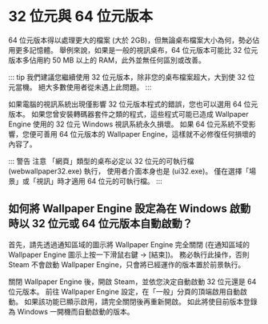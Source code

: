 # 32 位元與 64 位元版本

64 位元版本得以處理更大的檔案 (大於 2GB)，但無論桌布檔案大小為何，勢必佔用更多記憶體。 舉例來說，如果是一般的視訊桌布，64 位元版本可能比 32 位元版本多佔用約 50 MB 以上的 RAM，此外並無任何區別或改善。

::: tip 我們建議您繼續使用 32 位元版本，除非您的桌布檔案超大，大到使 32 位元當機。 絕大多數使用者從未遇上此問題。 :::

如果電腦的視訊系統出現僅影響 32 位元版本程式的錯誤，您也可以選用 64 位元版本。 如果您曾安裝轉碼器套件之類的程式，這些程式可能已造成 Wallpaper Engine 使用的 32 位元 Windows 視訊系統永久損壞。 如果 64 位元系統不受影響，您便可善用 64 位元版本的 Wallpaper Engine，這樣就不必修復任何損壞的內容了。

::: 警告 注意 「網頁」類型的桌布必定以 32 位元的可執行檔 (webwallpaper32.exe) 執行， 使用者介面本身也是 (ui32.exe)。 僅在選擇「場景」或「視訊」時才適用 64 位元的可執行檔。 :::

## 如何將 Wallpaper Engine 設定為在 Windows 啟動時以 32 位元或 64 位元版本自動啟動？

首先，請先透過通知區域的圖示將 Wallpaper Engine 完全關閉 (在通知區域的 Wallpaper Engine 圖示上按一下滑鼠右鍵 -> [結束])。 務必執行此操作，否則 Steam 不會啟動 Wallpaper Engine，只會將已經運作的版本置於前景執行。

關閉 Wallpaper Engine 後，開啟 Steam，並依您決定自動啟動 32 位元還是 64 位元版本。 前往 Wallpaper Engine 設定，在「一般」分頁的頂端啟用自動啟動。 如果該功能已顯示啟用，請完全關閉後再重新開啟。 如此將使目前版本登錄為 Windows 一開機而自動啟動的版本。 